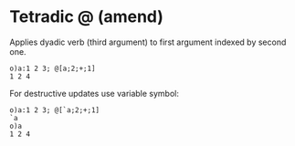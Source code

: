# Tetradic @ (amend)

Applies dyadic verb (third argument) to first argument indexed by second one.

```o
o)a:1 2 3; @[a;2;+;1]
1 2 4
```

For destructive updates use variable symbol:

```o
o)a:1 2 3; @[`a;2;+;1]
`a
o)a
1 2 4
```
